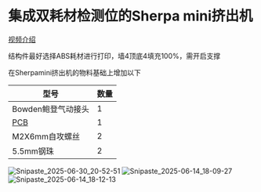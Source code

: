 # 集成双耗材检测位的Sherpa mini挤出机
[视频介绍](https://www.bilibili.com/video/BV1megXzKEaS/?share_source=copy_web&vd_source=684b9369c5f1a47552ffbf5cceab4d0c)

结构件最好选择ABS耗材进行打印，墙4顶底4填充100%，需开启支撑

在Sherpamini挤出机的物料基础上增加以下

| 型号  | 数量 |
| ------------- | ------------- |
| Bowden鲍登气动接头  |  1  |
| [PCB](https://oshwhub.com/woooooo/sherpa-mini-shuang-hao-cai-jian-ce)| 1  |
| M2X6mm自攻螺丝 | 2  |
| 5.5mm钢珠 | 2  |

![Snipaste_2025-06-30_20-52-51](https://github.com/user-attachments/assets/8703c850-eba1-433f-9ccc-0eea475a8b44)
![Snipaste_2025-06-14_18-09-27](https://github.com/user-attachments/assets/b0952b0c-430f-4c9e-bd4b-66efb97e0e76)
![Snipaste_2025-06-14_18-12-13](https://github.com/user-attachments/assets/4d005e27-d126-41ea-b535-ea745217c806)
